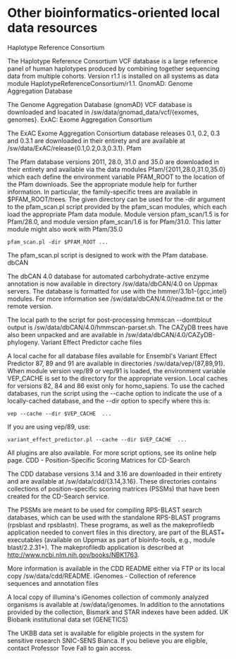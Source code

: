 # Other bioinformatics-oriented local data resources


Haplotype Reference Consortium

The Haplotype Reference Consortium VCF database is a large reference panel of human haplotypes produced by combining together sequencing data from multiple cohorts.  Version r1.1 is installed on all systems as data module HaplotypeReferenceConsortium/r1.1.
GnomAD: Genome Aggregation Database

The Genome Aggregation Database (gnomAD) VCF database is downloaded and loacated in /sw/data/gnomad_data/vcf/{exomes, genomes}.
ExAC: Exome Aggregation Consortium

The ExAC Exome Aggregation Consortium database releases 0.1, 0.2, 0.3 and 0.3.1 are downloaded in their entirety and are available at /sw/data/ExAC/release{0.1,0.2,0.3,0.3.1}.
Pfam

The Pfam database versions 2011, 28.0, 31.0 and 35.0 are downloaded in their entirety and available via the data modules Pfam/{2011,28.0,31.0,35.0} which each define the environment variable PFAM_ROOT to the location of the Pfam downloads. See the appropriate module help for further information. In particular, the family-specific trees are available in $PFAM_ROOT/trees. The given directory can be used for the -dir argument to the pfam_scan.pl script provided by the pfam_scan modules, which each load the appropriate Pfam data module.  Module version pfam_scan/1.5 is for Pfam/28.0, and module version pfam_scan/1.6 is for Pfam/31.0. This latter module might also work with Pfam/35.0

    pfam_scan.pl -dir $PFAM_ROOT ...

The pfam_scan.pl script is designed to work with the Pfam database. 
dbCAN

The dbCAN 4.0 database for automated carbohydrate-active enzyme annotation is now available in directory /sw/data/dbCAN/4.0 on Uppmax servers. The database is formatted for use with the hmmer/3.1b1-{gcc,intel} modules. For more information see /sw/data/dbCAN/4.0/readme.txt or the remote version.

The local path to the script for post-processing hmmscan --domtblout output is /sw/data/dbCAN/4.0/hmmscan-parser.sh. The CAZyDB trees have also been unpacked and are available in /sw/data/dbCAN/4.0/CAZyDB-phylogeny.
Variant Effect Predictor cache files

A local cache for all database files available for Ensembl's Variant Effect Predictor 87, 89 and 91 are available in directories /sw/data/vep/{87,89,91}. When module version vep/89 or vep/91 is loaded, the environment variable VEP_CACHE is set to the directory for the appropriate version.  Local caches for versions 82, 84 and 86 exist only for homo_sapiens.  To use the cached databases, run the script using the --cache option to indicate the use of a locally-cached database, and the --dir option to specify where this is:

    vep --cache --dir $VEP_CACHE  ...

If you are using vep/89, use:

    variant_effect_predictor.pl --cache --dir $VEP_CACHE  ...

All plugins are also available.  For more script options, see its online help page.
CDD - Position-Specific Scoring Matrices for CD-Search

The CDD database versions 3.14 and 3.16 are downloaded in their entirety and are available at /sw/data/cdd/{3.14,3.16}. These directories contains collections of position-specific scoring matrices (PSSMs) that have been created for the CD-Search service.

The PSSMs are meant to be used for compiling RPS-BLAST search databases, which can be used with the standalone RPS-BLAST programs (rpsblast and rpsblastn). These programs, as well as the makeprofiledb application needed to convert files in this directory, are part of the BLAST+ executables (available on Uppmax as part of bioinfo-tools, e.g., module blast/2.2.31+). The makeprofiledb application is described at http://www.ncbi.nlm.nih.gov/books/NBK1763.

More information is available in the CDD README either via FTP or its local copy /sw/data/cdd/README.
iGenomes - Collection of reference sequences and annotation files

A local copy of illumina's iGenomes collection of commonly analyzed organisms is available at /sw/data/igenomes. In addition to the annotations provided by the collection, Bismark and STAR indexes have been added.
UK Biobank institutional data set (GENETICS)

The UKBB data set is available for eligible projects in the system for sensitive research SNIC-SENS Bianca. If you believe you are eligible, contact Professor Tove Fall to gain access.
